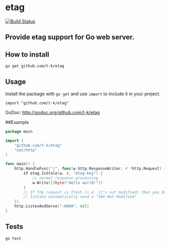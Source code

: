 etag
====

[![Build Status](https://travis-ci.org/t-k/etag.png?branch=master)](https://travis-ci.org/t-k/etag)

## Provide etag support for Go web server.

## How to install

```
go get github.com/t-k/etag
```

## Usage

Install the package with `go get` and use `import` to include it in your project.

```
import "github.com/t-k/etag"
```

GoDoc: http://godoc.org/github.com/t-k/etag

##Example

```go
package main

import (
	"github.com/t-k/etag"
	"net/http"
)

func main() {
	http.HandleFunc("/", func(w http.ResponseWriter, r *http.Request) {
		if etag.IsStale(w, r, "etag-key") {
			// normal response processing
			w.Write([]byte("Hello world!"))
		}
		// If the request is fresh (i.e. it's not modified) then you don't need to do anything.
		// IsStale automatically send a "304 Not Modified"
	})
	http.ListenAndServe(":8000", nil)
}
```

## Tests
```
go test
```
